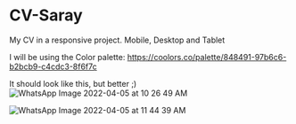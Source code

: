 # CV-Saray
My CV in a responsive project. Mobile, Desktop and Tablet


I will be using the Color palette: https://coolors.co/palette/848491-97b6c6-b2bcb9-c4cdc3-8f6f7c


It should look like this, but better ;)
![WhatsApp Image 2022-04-05 at 10 26 49 AM](https://user-images.githubusercontent.com/90575039/161711845-a9ada28f-d1d4-4bba-a238-a61a89135219.jpeg)


![WhatsApp Image 2022-04-05 at 11 44 39 AM](https://user-images.githubusercontent.com/90575039/161727177-803f503b-fbf8-4b15-8e20-d5a726a288aa.jpeg)
